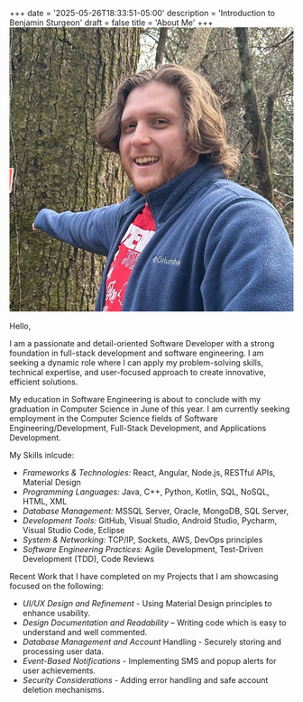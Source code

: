 +++
date = '2025-05-26T18:33:51-05:00'
description = 'Introduction to Benjamin Sturgeon'
draft = false
title = 'About Me'
+++ 
![Benjamin Stureon](/images/avatar.jpg)

Hello,

I am a passionate and detail-oriented Software Developer with a strong foundation in full-stack development and software engineering. I am seeking a dynamic role where I can apply my problem-solving skills, technical expertise, and user-focused approach to create innovative, efficient solutions.

My education in Software Engineering is about to conclude with my graduation in Computer Science in June of this year. I am currently seeking employment in the Computer Science fields of Software Engineering/Development, Full-Stack Development, and Applications Development. 

My Skills inlcude:

*	*Frameworks & Technologies:* React, Angular, Node.js, RESTful APIs, Material Design
*	*Programming Languages:* Java, C++, Python, Kotlin, SQL, NoSQL, HTML, XML
*	*Database Management:* MSSQL Server, Oracle, MongoDB, SQL Server,
*	*Development Tools:* GitHub, Visual Studio, Android Studio, Pycharm, Visual Studio Code, Eclipse
*	*System & Networking:* TCP/IP, Sockets, AWS, DevOps principles
*	*Software Engineering Practices:* Agile Development, Test-Driven Development (TDD), Code Reviews

Recent Work that I have completed on my Projects that I am showcasing focused on the following:

*	*UI/UX Design and Refinement* - Using Material Design principles to enhance usability.
*	*Design Documentation and Readability* – Writing code which is easy to understand and well commented.
*	*Database Management and Account* Handling - Securely storing and processing user data.
*	*Event-Based Notifications* - Implementing SMS and popup alerts for user achievements.
*	*Security Considerations* - Adding error handling and safe account deletion mechanisms.

